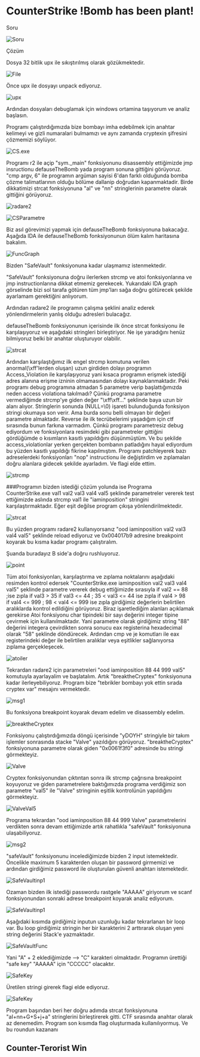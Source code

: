 # CounterStrike !Bomb has been plant!

Soru

![Soru](../../assets/CounterStrike/0.png)

Çözüm

Dosya 32 bitlik upx ile sıkıştırılmış olarak gözükmektedir.

![File](../../assets/CounterStrike/1.png)

Önce upx ile dosyayı unpack ediyoruz.

![upx](../../assets/CounterStrike/2.png)

Ardından dosyaları debuglamak için windows ortamina taşıyorum ve analiz başlasın.

Programı çalıştırdığımızda bize bombayı imha edebilmek için anahtar kelimeyi ve gizli numaralari bulmamızı ve aynı zamanda cryptexin şifresini çözmemizi söylüyor. 

![CS.exe](../../assets/CounterStrike/3.png)

Programı r2 ile açip "sym._main" fonksiyonunu disassembly ettiğimizde jmp insructionu defauseTheBomb yada program sonuna gittiğini görüyoruz.
"cmp argv, 6" ile programın argüman sayisi 6'dan farklı olduğunda bomba çözme talimatlarının olduğu bölüme dallanip doğrudan kapanmaktadir. Birde dikkatimizi strcat fonksiyonuna "aI" ve "nn" stringlerinin parametre olarak gittiğini görüyoruz. 

![radare2](../../assets/CounterStrike/5.png)


![CSParametre](../../assets/CounterStrike/6.png)

Biz asıl görevimizi yapmak için defauseTheBomb fonksiyonuna bakacağız. Aşağıda IDA ile defauseTheBomb fonksiyonunun ölüm kalım haritasına bakalım.

![FuncGraph](../../assets/CounterStrike/7.png)

Bizden "SafeVault" fonksiyonuna kadar ulaşmamız istenmektedir.

"SafeVault" fonksiyonuna doğru ilerlerken strcmp ve atoi fonksiyonlarına ve jmp instructionlarına dikkat etmemiz gerekecek. Yukarıdaki IDA graph görselinde bizi sol tarafa götüren tüm jmp'ları sağa doğru götürecek şekilde ayarlamam gerektiğini anlıyorum.

Ardından radare2 ile programın çalışma şeklini analiz ederek yönlendirmelerin yanlış olduğu adresleri bulacağız.


defauseTheBomb fonksiyonunun içerisinde ilk önce strcat fonksiyonu ile karşılaşıyoruz ve aşağıdaki stringleri birleştiriyor. Ne işe yaradığını henüz bilmiyoruz belki bir anahtar oluşturuyor olabilir.   

![strcat](../../assets/CounterStrike/a.png)
 
 Ardından karşılaştığımız ilk engel strcmp komutuna verilen anormal(\xff'lerden oluşan) uzun girdiden dolayı programın Access_Violation ile karşılaşıyoruz yani kısaca programın erişmek istediği adres alanına erişme izninin olmamasından dolayı kaynaklanmaktadır. Peki programı debug programına atmadan 5 parametre verip başlattığımızda neden access violationa takılmadı? Çünkü programa parametre vermediğimde strcmp'ye giden değer "\xff\xff..." şeklinde baya uzun bir alanı alıyor. Stringlerin sonunda (NULL=\0) işareti bulunduğunda fonksiyon stringi okumaya son verir. Ama burda sonu belli olmayan bir değeri parametre almaktadır. Reverse ile ilk tecrübelerimi yaşadığım için ctf sırasında bunun farkına varmadım. Çünkü programı parametresiz debug ediyordum ve fonksiyonlara resimdeki gibi parametreler gittiğini gördüğümde o kısımların kasıtlı yapıldığını düşünmüştüm. Ve bu şekilde access_violationlar yerken gerçekten bombanın patladığını hayal ediyordum bu yüzden kasıtlı yapıldığı fikrine kapılmıştım. Programı patchleyerek bazı adreselerdeki fonksiyonları "nop" instructionu ile değiştirdim ve zıplamaları doğru alanlara gidecek şekilde ayarladım. Ve flagi elde ettim.

![strcmp](../../assets/CounterStrike/b.png)

###Programın bizden istediği çözüm yolunda ise
Programa CounterStrike.exe val1 val2 val3 val4 val5 şeklinde parametreler vererek test ettiğimizde aslında strcmp val1 ile "iaminposition" stringini karşılaştırmaktadır. Eğer eşit değilse program çıkışa yönlendirilmektedir.    

![strcat](../../assets/CounterStrike/bb.png)

Bu yüzden programı radare2 kullanıyorsanız "ood iaminposition val2 val3 val4 val5" şeklinde reload ediyoruz ve 0x004017b9 adresine breakpoint koyarak bu kısma kadar programı çalıştıralım. 

Şuanda buradayız B side'a doğru rushluyoruz. 

![point](../../assets/CounterStrike/d.png)

Tüm atoi fonksiyonları, karşılaştırma ve zıplama noktalarını aşağıdaki resimden kontrol edersek
"CounterStrike.exe iaminposition val2 val3 val4 val5" şeklinde parametre vererek debug ettiğimizde sırasıyla
if val2 == 88  ;ise zıpla
if val3 > 35 
if val3 <= 44  ; 35 < val3 <= 44 ise zıpla
if val4 > 98     
if val4 <= 999 ; 98 < val4 <= 999 ise zıpla
girdiğimiz değerlerin belirtilen aralıklarda kontrol edildiğini görüyoruz. 
Biraz işaretlediğim alanları açıklamak gerekirse Atoi fonksiyonu char tipindeki bir sayı değerini integer tipine çevirmek için kullanılmaktadır. Yani parametre olarak girdiğimiz string "88" değerini integera çevirdikten sonra sonucu eax registerina hexadecimal olarak "58" şeklinde döndürecek. Ardından cmp ve je komutları ile eax registerindeki değer ile belirtilen aralıklar veya eşitlikler sağlanıyorsa zıplama gerçekleşecek.

![atoiler](../../assets/CounterStrike/f.png)

Tekrardan radare2 için parametreleri "ood iaminposition 88 44 999 val5" komutuyla ayarlayalim ve başlatalım. Artık "breaktheCryptex" fonksiyonuna kadar ilerleyebiliyoruz. Program bize "tebrikler bombayı yok ettin sırada cryptex var" mesajını vermektedir.

![msg1](../../assets/CounterStrike/14.png)

Bu fonksiyona breakpoint koyarak devam edelim ve disassembly edelim.

![breaktheCryptex](../../assets/CounterStrike/12.png)

Fonksiyonu çalıştırdığımızda döngü içerisinde "yDOYH" stringiyle bir takım işlemler sonrasında stacke "Valve" yazıldığını görüyoruz. "breaktheCryptex" fonksiyonuna parametre olarak giden "0x0061f3f0" adresinde bu stringi görmekteyiz.

![Valve](../../assets/CounterStrike/13.png)

Cryptex fonksiyonundan çıktıntan sonra ilk strcmp çağrısına breakpoint koyuyoruz ve giden parametrelere baktığımızda programa verdiğimiz son parametre "val5" ile "Valve" stringinin eşitlik kontrolünün yapıldığını görmekteyiz.

![ValveVal5](../../assets/CounterStrike/15.png)

Programa tekrardan "ood iaminposition 88 44 999 Valve" parametrelerini verdikten sonra devam ettiğimizde artık rahatlıkla "safeVault" fonksiyonuna ulaşabiliyoruz.

![msg2](../../assets/CounterStrike/16.png)

"safeVault" fonksiyonunu incelediğimizde bizden 2 input istemektedir. Öncelikle maximum 5 karakterden oluşan bir password girmemizi ve ardından girdiğimiz password ile oluşturulan güvenli anahtarı istemektedir. 

![SafeVaultinp1](../../assets/CounterStrike/17.png)

Ozaman bizden ilk istediği passwordu rastgele "AAAAA" giriyorum ve scanf fonksiyonundan sonraki adrese breakpoint koyarak analiz ediyorum.

![SafeVaultinp1](../../assets/CounterStrike/18.png)

Aşağıdaki kısımda girdiğimiz inputun uzunluğu kadar tekrarlanan bir loop var. Bu loop girdiğimiz stringin her bir karakterini 2 arttırarak oluşan yeni string değerini Stack'e yazmaktadır. 

![SafeVaultFunc](../../assets/CounterStrike/19.png)

Yani "A" + 2 eklediğimizde --> "C" karakteri olmaktadır. Programın ürettiği "safe key" "AAAAA" için "CCCCC" olacaktır.

![SafeKey](../../assets/CounterStrike/1A.png)

Üretilen stringi girerek flagi elde ediyoruz.

![SafeKey](../../assets/CounterStrike/1B.png)

Program başından beri her doğru adımda strcat fonksiyonuna "aI+nn+G+S+j+a" stringlerini birleştirerek gitti. CTF sırasında anahtar olarak az denemedim. Program son kısımda flag oluşturmada kullanılıyormuş. 
Ve bu roundun kazananı  
## Counter-Terorist Win

